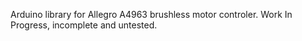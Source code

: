 Arduino library for Allegro A4963 brushless motor controler.
Work In Progress, incomplete and untested.
